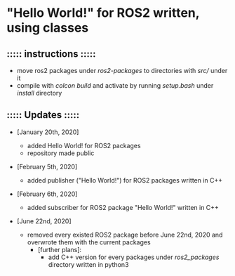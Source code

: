 # "Hello World!" for ROS2 written, using classes

## ::::: instructions :::::
- move ros2 packages under _ros2-packages_ to directories with _src/_ under it
- compile with _colcon build_ and activate by running _setup.bash_ under _install_ directory

## ::::: Updates :::::
- [January 20th, 2020]
	- added Hello World! for ROS2 packages
	- repository made public

- [February 5th, 2020]
	- added publisher ("Hello World!") for ROS2 packages written in C++

- [February 6th, 2020]
	- added subscriber for ROS2 package "Hello World!" written in C++
- [June 22nd, 2020]
	- removed every existed ROS2 package before June 22nd, 2020 and overwrote them with the current packages
		- [further plans]:
			- add C++ version for every packages under _ros2\_packages_ directory written in python3

